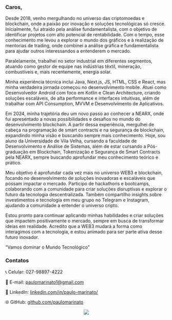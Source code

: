 ### Caros,

Desde 2018, venho mergulhando no universo das criptomoedas e blockchain, onde a paixão por inovação e soluções tecnológicas só cresce. Inicialmente, fui atraído pela análise fundamentalista, com o objetivo de identificar projetos com alto potencial de rentabilidade. Com o tempo, esse conhecimento me levou a explorar o mundo dos gráficos e à realização de mentorias de trading, onde combinei a análise gráfica e fundamentalista para ajudar outros interessandos a entenderem o mercado.

Paralelamente, trabalhei no setor industrial em diferentes segmentos, atuando como gestor de equipe nas indústrias têxtil, mineração, combustíveis e, mais recentemente, energia solar.

Minha experiência técnica inclui Java, Next.js, JS, HTML, CSS e React, mas minha verdadeira jornada começou no desenvolvimento mobile. Atuei como Desenvolvedor Android com foco em Kotlin e Clean Architecture, criando soluções escaláveis, de alta performance e interfaces intuitivas, além de trabalhar com API Consumption, MVVM e Desenvolvimento de Aplicativos.

Em 2024, minha trajetória deu um novo passo ao conhecer a NEARX, onde fui apresentado a novas possibilidades e desafios no mundo do desenvolvimento blockchain. A partir dessa experiência, mergulhei de cabeça na programação de smart contracts e na segurança de blockchain, expandindo minha visão e buscando sempre mais conhecimento. Hoje, sou aluno da Universidade de Vila Velha, cursando a faculdade de Desenvolvimento e Análise de Sistemas, além de estar cursando a Pós-graduação em Blockchain, Tokenização e Segurança de Smart Contracts pela NEARX, sempre buscando aprofundar meu conhecimento teórico e prático.

Meu objetivo é aprofundar cada vez mais no universo WEB3 e blockchain, focando no desenvolvimento de soluções inovadoras e escaláveis que possam impactar o mercado. Participo de hackathons e bootcamps, colaborando com a comunidade para criar soluções disruptivas e explorar o futuro da tecnologia descentralizada. Também compartilho insights sobre investimentos e tecnologia em meu grupo no Telegram e Instagram, ajudando a comunidade a entender o universo cripto.

Estou pronto para continuar aplicando minhas habilidades e criar soluções que impactem positivamente o mercado, sempre em busca de transformar ideias em realidade. Acredito que a WEB3 mudará a forma como interagimos com a tecnologia, e estou animado para ser parte ativa desse futuro inovador.

"Vamos dominar o Mundo Tecnológico"

### Contatos

📞 Celular: 027-98897-4222

📧 E-mail: paulomarinato1@gmail.com

💼 LinkedIn: [linkedin.com/in/paulo-marinato/](https://www.linkedin.com/in/paulo-marinato/)

🌐 GitHub: [github.com/paulomarinato](https://github.com/paulomarinato)



<!-- 
## Linguagens e Tecnologias

<a href="https://developer.mozilla.org/pt-BR/docs/Web/HTML" target="_blank" rel="noreferrer">
<img src="./images/Kotlin.jpg" width="32" height="32" />
</a>

-->

<div align='center'>
<a height="140em" href="http://www.github.com/paulomarinato"><img src="https://github-readme-streak-stats.herokuapp.com/?user=paulomarinato&stroke=2ea043&background=171717&ring=3382ed&fire=ff6347&currStreakNum=0bd967&currStreakLabel=3382ed&sideNums=0bd967&sideLabels=3382ed&dates=0bd967&hide_border=true" /></a>
</div>
